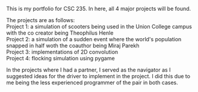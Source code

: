 This is my portfolio for CSC 235. In here, all 4 major projects will be found.

The projects are as follows:<br />
Project 1: a simulation of scooters being used in the Union College campus with the co creator being Theophilus Henle<br />
Project 2: a simulation of a sudden event where the world's population snapped in half woth the coauthor being Miraj Parekh<br/>
Project 3: implementations of 2D convolution<br />
Project 4: flocking simulation using pygame<br />

In the projects where I had a partner, I served as the navigator as I suggested ideas for the driver to implement in the project. I did this due to me being the less experienced programmer of the pair in both cases.
